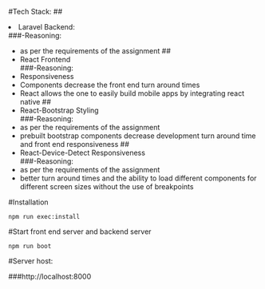 #Tech Stack:
##<li>Laravel Backend:</li>
###-Reasoning:
- as per the requirements of the assignment
##<li>React Frontend</li>
###-Reasoning:
- Responsiveness
- Components decrease the front end turn around times
- React allows the one to easily build mobile apps by integrating react native
##<li>React-Bootstrap Styling</li>
###-Reasoning:
- as per the requirements of the assignment
- prebuilt bootstrap components decrease development turn around time and front end responsiveness
##<li>React-Device-Detect Responsiveness</li>
###-Reasoning:
- as per the requirements of the assignment
- better turn around times and the ability to load different components for different screen sizes without the use of breakpoints

#Installation

```
npm run exec:install
```

#Start front end server and backend server

```
npm run boot
```

#Server host:

###<a>http://localhost:8000 </a>
